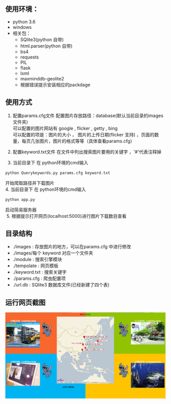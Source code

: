 ## 使用环境：

  * python 3.6
  * windows
  * 相关包：
    * SQlite3(python 自带)
    * html.parser(python 自带)
    * bs4
    * requests
    * PIL
    * flask
    * lxml
    * maxminddb-geolite2
    * 根据错误提示安装相应的packdage

## 使用方式

  1. 配置params.cfg文件
    配置图片存放路径：database(默认当前目录的images文件夹)<br>
    可以配置的图片网站有 google , flicker , getty , bing<br>
    可以配置的项是：图片的大小 ， 图片的上传日期(flicker 支持) ，页面的数量，每页几张图片，图片的格式等等（具体查看params.cfg）<br>

  2. 配置keyword.txt文件
    在文件中列出搜索图片要用的关键字 ，'#'代表注释掉

  3. 当前目录下 在 python环境的cmd输入
  ```
  python Querykeywords.py params.cfg keyword.txt
  ```
  开始爬取路径并下载图片<br>
  4. 当前目录下 在 python环境的cmd输入
  ```
  python app.py
  ```
  启动简易服务器<br>
  5. 根据提示打开网页(localhost:5000)进行图片下载数目查看


## 目录结构

  * ./images : 存放图片的地方，可以在params.cfg 中进行修改
  * ./images/每个 keyword 对应一个文件夹
  * ./module : 搜索引擎模块
  * ./tempolate : 网页模板
  * ./keyword.txt : 搜索关键字
  * ./params.cfg : 爬虫配置项
  * ./url.db : SQlite3 数据库文件(已经新建了四个表)

## 运行网页截图

  ![](static/Capture.PNG)
